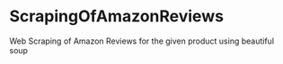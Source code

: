 # ScrapingOfAmazonReviews
Web Scraping of Amazon Reviews for the given product using beautiful soup
